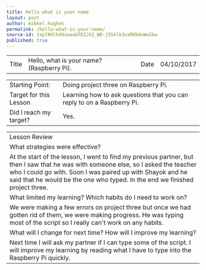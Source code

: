 ```yaml
---
title: Hello what is your name
layout: post
author: mikkel.hughes
permalink: /hello-what-is-your-name/
source-id: 1xp7AHlh49swaaU7EZJX2_WD-j55Xlk3vxMdk6uWa5kw
published: true
---
```

<table>
  <tr>
    <td>Title</td>
    <td>Hello, what is your name? (Raspberry Pi).</td>
    <td>    Date</td>
    <td>04/10/2017</td>
  </tr>
</table>


<table>
  <tr>
    <td>Starting Point:</td>
    <td>Doing project three on Raspberry Pi.</td>
  </tr>
  <tr>
    <td>Target for this Lesson</td>
    <td>Learning how to ask questions that you can reply to on a Raspberry Pi.</td>
  </tr>
  <tr>
    <td>Did I reach my target? </td>
    <td>Yes.</td>
  </tr>
</table>


<table>
  <tr>
    <td>Lesson Review</td>
  </tr>
  <tr>
    <td> What strategies were effective?</td>
  </tr>
  <tr>
    <td>At the start of the lesson, I went to find my previous partner, but then I saw that he was with someone else, so I asked the teacher who I could go with. Soon I was paired up with Shayok and he said that he would be the one who typed. In the end we finished project three.</td>
  </tr>
  <tr>
    <td>What limited my learning? Which habits do I need to work on?</td>
  </tr>
  <tr>
    <td>We were making a few errors on project three but once we had gotten rid of them, we were making progress. He was typing most of the script so I really can't work on any habits.</td>
  </tr>
  <tr>
    <td>What will I change for next time? How will I improve my learning?</td>
  </tr>
  <tr>
    <td>Next time I will ask my partner if I can type some of the script. I will improve my learning by reading what I have to type into the Raspberry Pi quickly.</td>
  </tr>
</table>



